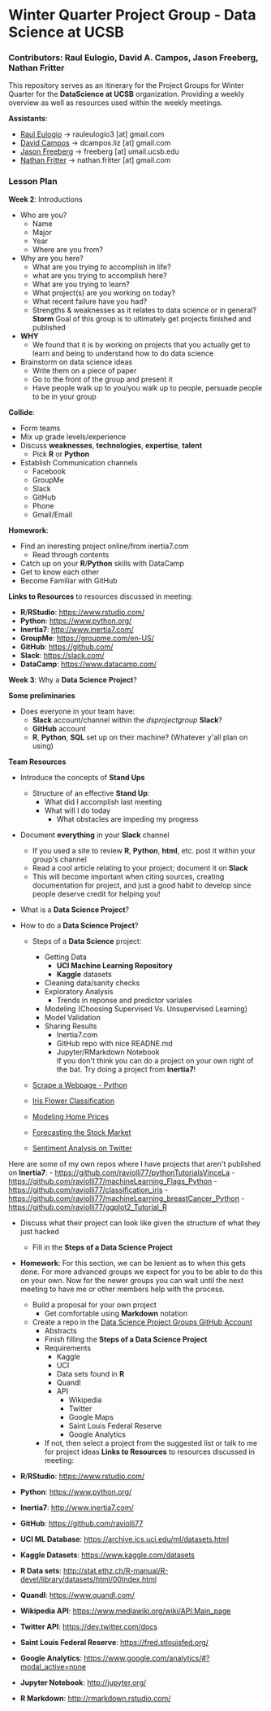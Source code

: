 # Winter Quarter Project Group - Data Science at UCSB
### Contributors: Raul Eulogio, David A. Campos, Jason Freeberg, Nathan Fritter

This repository serves as an itinerary for the Project Groups for Winter Quarter for the **DataScience at UCSB** organization. Providing a weekly overview as well as resources used within the weekly meetings.    

**Assistants**:
- [Raul Eulogio](https://www.linkedin.com/in/raul-eulogio-217069123) -> rauleulogio3 [at] gmail.com
- [David Campos](https://www.linkedin.com/in/dcamposliz) -> dcampos.liz [at] gmail.com
- [Jason Freeberg](https://www.linkedin.com/in/jfreeberg) -> freeberg [at] umail.ucsb.edu
- [Nathan Fritter](https://www.linkedin.com/in/nathan-fritter) -> nathan.fritter [at] gmail.com 

### Lesson Plan 
**Week 2**: Introductions
- Who are you?
	- Name 
	- Major 
	- Year 
	- Where are you from?
- Why are you here?
	- What are you trying to accomplish in life?
	- what are you trying to accomplish here?
	- What are you trying to learn?
	- What project(s) are you working on today?
	- What recent failure have you had?
	- Strengths & weaknesses as it relates to data science or in general?
**Storm**
Goal of this group is to ultimately get projects finished and published
- **WHY**
	- We found that it is by working on projects that you actually get to learn and being to understand how to do data science
-  Brainstorm on data science ideas
	- Write them on a piece of paper
	- Go to the front of the group and present it
	- Have people walk up to you/you walk up to people, persuade people to be in your group 

**Collide**:
- Form teams
- Mix up grade levels/experience
- Discuss **weaknesses**, **technologies**, **expertise**, **talent** 
	- Pick **R** or **Python**
- Establish Communication channels
	- Facebook
	- GroupMe 
	- Slack 
	- GitHub
	- Phone 
	- Gmail/Email

**Homework**:
- Find an ineresting project online/from inertia7.com
	- Read through contents 
- Catch up on your **R**/**Python** skills with DataCamp
- Get to know each other 
- Become Familiar with GitHub

**Links to Resources** to resources discussed in meeting:
- **R**/**RStudio**: https://www.rstudio.com/
- **Python**: https://www.python.org/
- **Inertia7**: http://www.inertia7.com/
- **GroupMe**: https://groupme.com/en-US/
- **GitHub**: https://github.com/
- **Slack**: https://slack.com/
- **DataCamp**: https://www.datacamp.com/
 
**Week 3**: Why a **Data Science Project**?

**Some preliminaries**
- Does everyone in your team have:
	- **Slack** account/channel within the *dsprojectgroup* **Slack**? 
	- **GitHub** account
	- **R**, **Python**, **SQL** set up on their machine? (Whatever y'all plan on using)

**Team Resources**
- Introduce the concepts of **Stand Ups**
	- Structure of an effective **Stand Up**:
		- What did I accomplish last meeting
		- What will I do today
    		- What obstacles are impeding my progress
 
- Document **everything** in your **Slack** channel
	- If you used a site to review **R**, **Python**, **html**, etc. post it within your group's channel
	- Read a cool article relating to your project; document it on **Slack**
	- This will become important when citing sources, creating documentation for project, and just a good habit to develop since people deserve credit for helping you! 
 - What is a **Data Science Project**?

- How to do a **Data Science Project**?

	- Steps of a **Data Science** project:
		- Getting Data
			- **UCI Machine Learning Repository**  
			- **Kaggle** datasets
		- Cleaning data/sanity checks
		- Exploratory Analysis
			- Trends in reponse and predictor variales
		- Modeling (Choosing Supervised Vs. Unsupervised Learning)
		- Model Validation 
		- Sharing Results
			- Inertia7.com
			- GitHub repo with nice READNE.md
			- Jupyter/RMarkdown Notebook  
If you don't think you can do a project on your own right of the bat. Try doing a project from **Inertia7**!

	- [Scrape a Webpage - Python](www.inertia7.com/projects/scrape-webpage-python)
	- [Iris Flower Classification](http://www.inertia7.com/projects/iris-classification-r)
	- [Modeling Home Prices](http://www.inertia7.com/projects/regression-boston-housing-r)
	- [Forecasting the Stock Market](http://www.inertia7.com/projects/time-series-stock-market-r)
	- [Sentiment Analysis on Twitter](http://www.inertia7.com/projects/sentiment-analysis-clinton-trump-2016)
	
	
Here are some of my own repos where I have projects that aren't published on **Inertia7**:
	- https://github.com/raviolli77/pythonTutorialsVinceLa
	- https://github.com/raviolli77/machineLearning_Flags_Python
	- https://github.com/raviolli77/classification_iris
	- https://github.com/raviolli77/machineLearning_breastCancer_Python
	- https://github.com/raviolli77/ggplot2_Tutorial_R

- Discuss what their project can look like given the structure of what they just hacked
	- Fill in the **Steps of a Data Science Project**

- **Homework**:
For this section, we can be lenient as to when this gets done. For more advanced groups we expect for you to be able to do this on your own. Now for the newer groups you can wait until the next meeting to have me or other members help with the process.
	- Build a proposal for your own project
		- Get comfortable using **Markdown** notation 
	- Create a repo in the [Data Science Project Groups GitHub Account](https://github.com/UCSB-dataScience-ProjectGroup)
		- Abstracts
		- Finish filling the **Steps of a Data Science Project**
		- Requirements
			- Kaggle
			- UCI
			- Data sets found in **R**
			- Quandl
			- API 
				- Wikipedia
				- Twitter
				- Google Maps
				- Saint Louis Federal Reserve
				- Google Analytics
		- If not, then select a project from the suggested list or talk to me for project ideas 
**Links to Resources** to resources discussed in meeting:
- **R**/**RStudio**: https://www.rstudio.com/
- **Python**: https://www.python.org/
- **Inertia7**: http://www.inertia7.com/
- **GitHub**: https://github.com/raviolli77
- **UCI ML Database**: https://archive.ics.uci.edu/ml/datasets.html
- **Kaggle Datasets**: https://www.kaggle.com/datasets
- **R Data sets**: http://stat.ethz.ch/R-manual/R-devel/library/datasets/html/00Index.html
- **Quandl**: https://www.quandl.com/
- **Wikipedia API**: https://www.mediawiki.org/wiki/API:Main_page
- **Twitter API**: https://dev.twitter.com/docs
- **Saint Louis Federal Reserve**: https://fred.stlouisfed.org/
- **Google Analytics**: https://www.google.com/analytics/#?modal_active=none
- **Jupyter Notebook**: http://jupyter.org/
- **R Markdown**: http://rmarkdown.rstudio.com/
